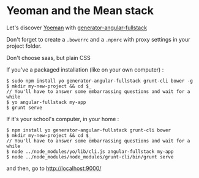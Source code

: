 # Yeoman and the Mean stack

Let's discover [Yoeman](http://yeoman.io/) with [generator-angular-fullstack](https://github.com/DaftMonk/generator-angular-fullstack)

Don't forget to create a `.bowerrc` and a `.npmrc` with proxy settings in your project folder.

Don't choose saas, but plain CSS

If you've a packaged installation (like on your own computer) : 

    $ sudo npm install yo generator-angular-fullstack grunt-cli bower -g
    $ mkdir my-new-project && cd $_
    // You'll have to answer some embarrassing questions and wait for a while 
    $ yo angular-fullstack my-app 
    $ grunt serve

If it's your school's computer, in your home :     

    $ npm install yo generator-angular-fullstack grunt-cli bower
    $ mkdir my-new-project && cd $_
    // You'll have to answer some embarrassing questions and wait for a while 
    $ node ../node_modules/yo/lib/cli.js angular-fullstack my-app
    $ node ../node_modules/node_modules/grunt-cli/bin/grunt serve

and then, go to [http://localhost:9000/](http://localhost:9000/)

    